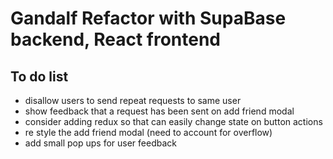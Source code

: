 # Gandalf Refactor with SupaBase backend, React frontend

## To do list
- disallow users to send repeat requests to same user
- show feedback that a request has been sent on add friend modal
- consider adding redux so that can easily change state on button actions
- re style the add friend modal (need to account for overflow)
- add small pop ups for user feedback


